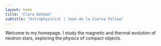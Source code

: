 ```yaml
---
layout: home
title: "Clara Dehman"
subtitle: "Astrophysicist | Juan de la Cierva Fellow"
---
```


Welcome to my homepage. I study the magnetic and thermal evolution of neutron stars, exploring the physics of compact objects.
